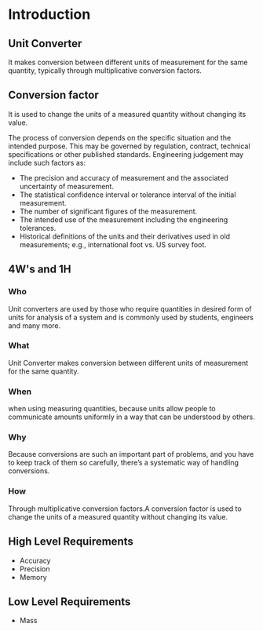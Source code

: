 # Introduction 
## Unit Converter 
It makes conversion between different units of measurement for the same quantity, typically through multiplicative conversion factors.
## Conversion factor
It is used to change the units of a measured quantity without changing its value.

The process of conversion depends on the specific situation and the intended purpose. This may be governed by regulation, contract, technical specifications or other published standards. Engineering judgement may include such factors as:
- The precision and accuracy of measurement and the associated uncertainty of measurement.
- The statistical confidence interval or tolerance interval of the initial measurement.
- The number of significant figures of the measurement.
- The intended use of the measurement including the engineering tolerances.
- Historical definitions of the units and their derivatives used in old measurements; e.g., international foot vs. US survey foot.
## 4W's and 1H
### Who
Unit converters are used by those who require quantities in desired form of units for analysis of a system and is commonly used by students, engineers and many more. 
### What
Unit Converter makes conversion between different units of measurement for the same quantity.
### When
when using measuring quantities, because units allow people to communicate amounts uniformly in a way that can be understood by others.
### Why
Because conversions are such an important part of problems, and you have to keep track of them so carefully, there’s a systematic way of handling conversions.
### How
Through multiplicative conversion factors.A conversion factor is used to change the units of a measured quantity without changing its value.
## High Level Requirements
- Accuracy
- Precision 
- Memory
## Low Level Requirements
- Mass
